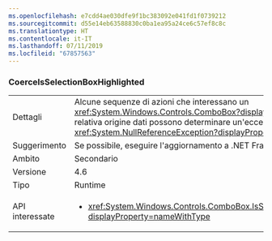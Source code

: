 ```yaml
---
ms.openlocfilehash: e7cdd4ae030dfe9f1bc383092e041fd1f0739212
ms.sourcegitcommit: d55e14eb63588830c0ba1ea95a24ce6c57ef8c8c
ms.translationtype: HT
ms.contentlocale: it-IT
ms.lasthandoff: 07/11/2019
ms.locfileid: "67857563"
---
```

### <a name="coerceisselectionboxhighlighted"></a>CoerceIsSelectionBoxHighlighted

|   |   |
|---|---|
|Dettagli|Alcune sequenze di azioni che interessano un <xref:System.Windows.Controls.ComboBox?displayProperty=name> e la relativa origine dati possono determinare un'eccezione <xref:System.NullReferenceException?displayProperty=name>.|
|Suggerimento|Se possibile, eseguire l'aggiornamento a .NET Framework 4.6.2.|
|Ambito|Secondario|
|Versione|4.6|
|Tipo|Runtime|
|API interessate|<ul><li><xref:System.Windows.Controls.ComboBox.IsSelectionBoxHighlighted?displayProperty=nameWithType></li></ul>|


